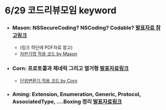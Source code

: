 # 6/29 코드리뷰모임 keyword

* ### Mason: NSSecureCoding? NSCoding? Codable? [발표자료 참고링크](https://developer.apple.com/videos/play/wwdc2018/222/)
	- (링크 하단에 PDF자료 참고)
	- [자판기앱 적용 코드 by Mason](https://gist.github.com/myssun0325/dc6bf82bbcd808ee8fcd3f94aaf16f9d)
	
* ### Corn: 프로토콜과 제네릭 그리고 열거형 [발표자료링크](http://baked-corn.tistory.com/133)
	- [단위변환기 적용 코드 by Corn](https://gist.github.com/ehdrjsdlzzzz/f57ae13041a070d599b32f33c5eda98a)
	
* ### Aming: Extension, Enumeration, Generic, Protocol, AssociatedType, ....Boxing 정리 [발표자료링크](https://github.com/yuaming/wiki/blob/master/swift/extension-enums-generic-protocol-associatedtype-closure-tuple-map-optional-boxing.adoc)